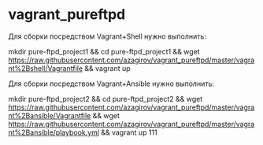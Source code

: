 # vagrant_pureftpd

Для сборки посредством Vagrant+Shell нужно выполнить:

mkdir pure-ftpd_project1 && cd pure-ftpd_project1 && wget https://raw.githubusercontent.com/azagirov/vagrant_pureftpd/master/vagrant%2Bshell/Vagrantfile && vagrant up

Для сборки посредством Vagrant+Ansible нужно выполнить:

mkdir pure-ftpd_project2 && cd pure-ftpd_project2 && wget https://raw.githubusercontent.com/azagirov/vagrant_pureftpd/master/vagrant%2Bansible/Vagrantfile && wget https://raw.githubusercontent.com/azagirov/vagrant_pureftpd/master/vagrant%2Bansible/playbook.yml && vagrant up
111
